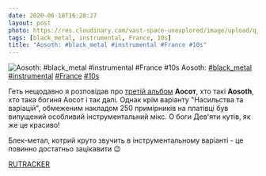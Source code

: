 ```yaml
---
date: 2020-06-18T16:28:27
layout: post
photo: https://res.cloudinary.com/vast-space-unexplored/image/upload/q_auto,dpr_auto,w_auto/photos/photo_999_18-06-2020_16-28-27.jpg
tags: [black_metal, instrumental, France, 10s]
title: "Aosoth: #black_metal #instrumental #France #10s"
---
```

![Aosoth: #black_metal #instrumental #France #10s](https://res.cloudinary.com/vast-space-unexplored/image/upload/q_auto,dpr_auto,w_auto/photos/photo_999_18-06-2020_16-28-27.jpg)
Aosoth: [#black_metal](/tags/#black_metal) [#instrumental](/tags/#instrumental) [#France](/tags/#France) [#10s](/tags/#10s)

Геть нещодавно я розповідав про [третій альбом](/2020-06-14-aosoth--black-metal-france-10s-) **Аосот**, хто такі **Aosoth**, хто така богиня Аосот і так далі. Однак крім варіанту &quot;Насильства та варіацій&quot;, обмеженим накладом 250 примірників на платівці був випущений особливий інструментальний мікс. О боги Дев&#39;яти кутів, як же це красиво!

Блек-метал, котрий круто звучить в інструментальному варіанті - це повинно достатньо зацікавити 😉

[RUTRACKER](https://rutracker.org/forum/viewtopic.php?t=4875836)